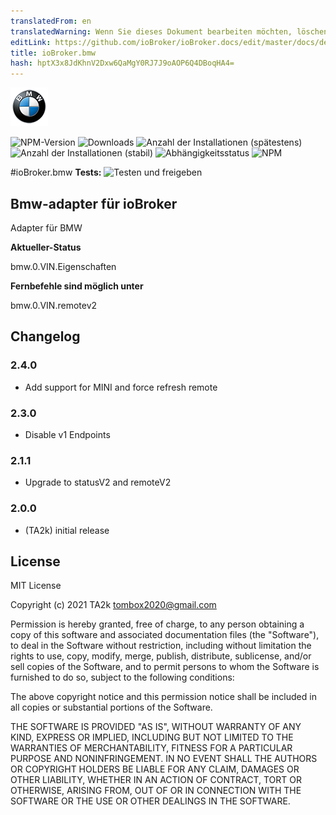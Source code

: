 ```yaml
---
translatedFrom: en
translatedWarning: Wenn Sie dieses Dokument bearbeiten möchten, löschen Sie bitte das Feld "translationsFrom". Andernfalls wird dieses Dokument automatisch erneut übersetzt
editLink: https://github.com/ioBroker/ioBroker.docs/edit/master/docs/de/adapterref/iobroker.bmw/README.md
title: ioBroker.bmw
hash: hptX3x8JdKhnV2Dxw6QaMgY0RJ7J9oAOP6Q4DBoqHA4=
---
```

![Logo](../../../en/adapterref/iobroker.bmw/admin/bmw.png)

![NPM-Version](https://img.shields.io/npm/v/iobroker.bmw.svg)
![Downloads](https://img.shields.io/npm/dm/iobroker.bmw.svg)
![Anzahl der Installationen (spätestens)](https://iobroker.live/badges/bmw-installed.svg)
![Anzahl der Installationen (stabil)](https://iobroker.live/badges/bmw-stable.svg)
![Abhängigkeitsstatus](https://img.shields.io/david/TA2k/iobroker.bmw.svg)
![NPM](https://nodei.co/npm/iobroker.bmw.png?downloads=true)

#ioBroker.bmw
**Tests:** ![Testen und freigeben](https://github.com/TA2k/ioBroker.bmw/workflows/Test%20and%20Release/badge.svg)

## Bmw-adapter für ioBroker
Adapter für BMW

**Aktueller-Status**

bmw.0.VIN.Eigenschaften

**Fernbefehle sind möglich unter**

bmw.0.VIN.remotev2

## Changelog

### 2.4.0

-   Add support for MINI and force refresh remote
  
### 2.3.0

-   Disable v1 Endpoints
  
### 2.1.1

-   Upgrade to statusV2 and remoteV2
  
### 2.0.0

-   (TA2k) initial release

## License

MIT License

Copyright (c) 2021 TA2k <tombox2020@gmail.com>

Permission is hereby granted, free of charge, to any person obtaining a copy
of this software and associated documentation files (the "Software"), to deal
in the Software without restriction, including without limitation the rights
to use, copy, modify, merge, publish, distribute, sublicense, and/or sell
copies of the Software, and to permit persons to whom the Software is
furnished to do so, subject to the following conditions:

The above copyright notice and this permission notice shall be included in all
copies or substantial portions of the Software.

THE SOFTWARE IS PROVIDED "AS IS", WITHOUT WARRANTY OF ANY KIND, EXPRESS OR
IMPLIED, INCLUDING BUT NOT LIMITED TO THE WARRANTIES OF MERCHANTABILITY,
FITNESS FOR A PARTICULAR PURPOSE AND NONINFRINGEMENT. IN NO EVENT SHALL THE
AUTHORS OR COPYRIGHT HOLDERS BE LIABLE FOR ANY CLAIM, DAMAGES OR OTHER
LIABILITY, WHETHER IN AN ACTION OF CONTRACT, TORT OR OTHERWISE, ARISING FROM,
OUT OF OR IN CONNECTION WITH THE SOFTWARE OR THE USE OR OTHER DEALINGS IN THE
SOFTWARE.